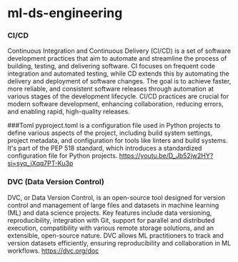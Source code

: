 # ml-ds-engineering

### CI/CD
Continuous Integration and Continuous Delivery (CI/CD) is a set of software development practices that aim to automate and streamline the process of building, testing, and delivering software. CI focuses on frequent code integration and automated testing, while CD extends this by automating the delivery and deployment of software changes. The goal is to achieve faster, more reliable, and consistent software releases through automation at various stages of the development lifecycle. CI/CD practices are crucial for modern software development, enhancing collaboration, reducing errors, and enabling rapid, high-quality releases.

###Toml
pyproject.toml is a configuration file used in Python projects to define various aspects of the project, including build system settings, project metadata, and configuration for tools like linters and build systems. It's part of the PEP 518 standard, which introduces a standardized configuration file for Python projects.
https://youtu.be/D_Jb52jw2HY?si=syq_jXqq7PT-Ku3p

### DVC (Data Version Control)
DVC, or Data Version Control, is an open-source tool designed for version control and management of large files and datasets in machine learning (ML) and data science projects. Key features include data versioning, reproducibility, integration with Git, support for parallel and distributed execution, compatibility with various remote storage solutions, and an extensible, open-source nature. DVC allows ML practitioners to track and version datasets efficiently, ensuring reproducibility and collaboration in ML workflows.
https://dvc.org/doc
